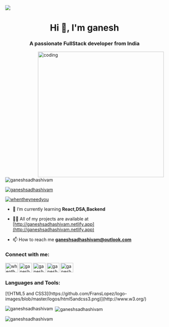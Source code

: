 
<img src="https://www.conceptseating.com/wp-content/uploads/2021/01/Market-Programming-Banner.jpg">

<h1 align="center">Hi 👋, I'm ganesh</h1>
<h3 align="center">A passionate FullStack  developer from India</h3>

<img align="right" alt="coding" width="400" src="https://www.google.com/url?sa=i&url=https%3A%2F%2Fwww.digitalsolutionservices.com%2Fweb-development.html&psig=AOvVaw1bEwTBXglVJ6aMW_k50jaI&ust=1670351272649000&source=images&cd=vfe&ved=0CBAQjRxqFwoTCKipmcSN4_sCFQAAAAAdAAAAABAX.gif">

<p align="left"> <img src="https://komarev.com/ghpvc/?username=ganeshsadhashivam&label=Profile%20views&color=0e75b6&style=flat" alt="ganeshsadhashivam" /> </p>

<p align="left"> <a href="https://github.com/ryo-ma/github-profile-trophy"><img src="https://github-profile-trophy.vercel.app/?username=ganeshsadhashivam" alt="ganeshsadhashivam" /></a> </p>

<p align="left"> <a href="https://twitter.com/whentheyneedyou" target="blank"><img src="https://img.shields.io/twitter/follow/whentheyneedyou?logo=twitter&style=for-the-badge" alt="whentheyneedyou" /></a> </p>

- 🌱 I’m currently learning **React,DSA,Backend**

- 👨‍💻 All of my projects are available at [http://ganeshsadhashivam.netlify.app](http://ganeshsadhashivam.netlify.app)

- 📫 How to reach me **ganeshsadhashivam@outlook.com**

<h3 align="left">Connect with me:</h3>
<p align="left">
<a href="https://twitter.com/whentheyneedyou" target="blank"><img align="center" src="https://raw.githubusercontent.com/rahuldkjain/github-profile-readme-generator/master/src/images/icons/Social/twitter.svg" alt="whentheyneedyou" height="30" width="40" /></a>
<a href="https://linkedin.com/in/ganesh-sadhashivam" target="blank"><img align="center" src="https://raw.githubusercontent.com/rahuldkjain/github-profile-readme-generator/master/src/images/icons/Social/linked-in-alt.svg" alt="ganesh-sadhashivam" height="30" width="40" /></a>
<a href="https://www.hackerrank.com/ganeshsadhashiv1" target="blank"><img align="center" src="https://raw.githubusercontent.com/rahuldkjain/github-profile-readme-generator/master/src/images/icons/Social/hackerrank.svg" alt="ganeshsadhashiv1" height="30" width="40" /></a>
<a href="https://www.leetcode.com/ganeshsadhashivam" target="blank"><img align="center" src="https://raw.githubusercontent.com/rahuldkjain/github-profile-readme-generator/master/src/images/icons/Social/leet-code.svg" alt="ganeshsadhashivam" height="30" width="40" /></a>
<a href="https://auth.geeksforgeeks.org/user/ganeshsad0y50" target="blank"><img align="center" src="https://raw.githubusercontent.com/rahuldkjain/github-profile-readme-generator/master/src/images/icons/Social/geeks-for-geeks.svg" alt="ganeshsad0y50" height="30" width="40" /></a>
</p>

<h3 align="left">Languages and Tools:</h3>
<p align="left"> 
  [![HTML5 and CSS3](https://github.com/FransLopez/logo-images/blob/master/logos/html5andcss3.png)](http://www.w3.org/) 
</p>

<p><img align="left" src="https://github-readme-stats.vercel.app/api/top-langs?username=ganeshsadhashivam&show_icons=true&locale=en&layout=compact" alt="ganeshsadhashivam" /></p>

<p>&nbsp;<img align="center" src="https://github-readme-stats.vercel.app/api?username=ganeshsadhashivam&show_icons=true&locale=en" alt="ganeshsadhashivam" /></p>

<p><img align="center" src="https://github-readme-streak-stats.herokuapp.com/?user=ganeshsadhashivam&" alt="ganeshsadhashivam" /></p>
